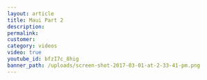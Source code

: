 ```yaml
---
layout: article
title: Maui Part 2
description:
permalink:
customer:
category: videos
video: true
youtube_id: bfzI7c_8hig
banner_path: /uploads/screen-shot-2017-03-01-at-2-33-41-pm.png
---
```



